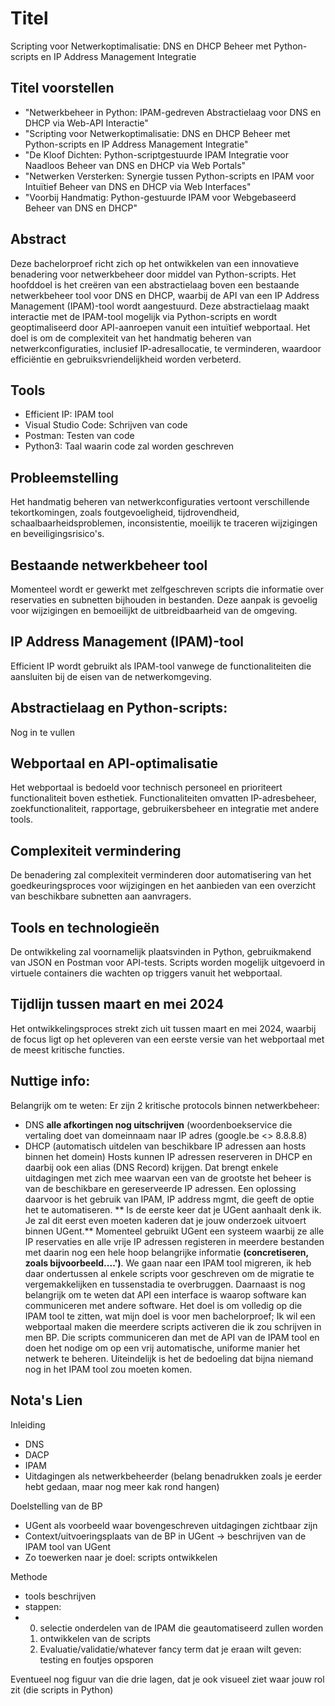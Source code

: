 # Titel
Scripting voor Netwerkoptimalisatie: DNS en DHCP Beheer met Python-scripts en IP Address Management Integratie

## Titel voorstellen
- "Netwerkbeheer in Python: IPAM-gedreven Abstractielaag voor DNS en DHCP via Web-API Interactie"
- "Scripting voor Netwerkoptimalisatie: DNS en DHCP Beheer met Python-scripts en IP Address Management Integratie"
- "De Kloof Dichten: Python-scriptgestuurde IPAM Integratie voor Naadloos Beheer van DNS en DHCP via Web Portals"
- "Netwerken Versterken: Synergie tussen Python-scripts en IPAM voor Intuïtief Beheer van DNS en DHCP via Web Interfaces"
- "Voorbij Handmatig: Python-gestuurde IPAM voor Webgebaseerd Beheer van DNS en DHCP"

## Abstract
Deze bachelorproef richt zich op het ontwikkelen van een innovatieve benadering voor netwerkbeheer door middel van Python-scripts. 
Het hoofddoel is het creëren van een abstractielaag boven een bestaande netwerkbeheer tool voor DNS en DHCP, 
waarbij de API van een IP Address Management (IPAM)-tool wordt aangestuurd. 
Deze abstractielaag maakt interactie met de IPAM-tool mogelijk via Python-scripts en wordt geoptimaliseerd door API-aanroepen vanuit een intuïtief webportaal. 
Het doel is om de complexiteit van het handmatig beheren van netwerkconfiguraties, inclusief IP-adresallocatie, te verminderen, waardoor efficiëntie en gebruiksvriendelijkheid worden verbeterd.

## Tools
- Efficient IP: IPAM tool
- Visual Studio Code: Schrijven van code
- Postman: Testen van code
- Python3: Taal waarin code zal worden geschreven

## Probleemstelling
Het handmatig beheren van netwerkconfiguraties vertoont verschillende tekortkomingen, 
zoals foutgevoeligheid, tijdrovendheid, schaalbaarheidsproblemen, inconsistentie, 
moeilijk te traceren wijzigingen en beveiligingsrisico's.

## Bestaande netwerkbeheer tool
Momenteel wordt er gewerkt met zelfgeschreven scripts die informatie over reservaties en subnetten bijhouden in bestanden. 
Deze aanpak is gevoelig voor wijzigingen en bemoeilijkt de uitbreidbaarheid van de omgeving.

## IP Address Management (IPAM)-tool
Efficient IP wordt gebruikt als IPAM-tool vanwege de functionaliteiten die aansluiten bij de eisen van de netwerkomgeving.

## Abstractielaag en Python-scripts:
Nog in te vullen

## Webportaal en API-optimalisatie
Het webportaal is bedoeld voor technisch personeel en prioriteert functionaliteit boven esthetiek. 
Functionaliteiten omvatten IP-adresbeheer, zoekfunctionaliteit, rapportage, gebruikersbeheer en integratie met andere tools.

## Complexiteit vermindering
De benadering zal complexiteit verminderen door automatisering van het goedkeuringsproces voor wijzigingen en het aanbieden van een overzicht van beschikbare subnetten aan aanvragers.

## Tools en technologieën
De ontwikkeling zal voornamelijk plaatsvinden in Python, gebruikmakend van JSON en Postman voor API-tests. 
Scripts worden mogelijk uitgevoerd in virtuele containers die wachten op triggers vanuit het webportaal.

## Tijdlijn tussen maart en mei 2024
Het ontwikkelingsproces strekt zich uit tussen maart en mei 2024, 
waarbij de focus ligt op het opleveren van een eerste versie van het webportaal met de meest kritische functies.

## Nuttige info:
Belangrijk om te weten:
Er zijn 2 kritische protocols binnen netwerkbeheer: 
- DNS **alle afkortingen nog uitschrijven** (woordenboekservice die vertaling doet van domeinnaam naar IP adres (google.be <> 8.8.8.8)
- DHCP (automatisch uitdelen van beschikbare IP adressen aan hosts binnen het domein)
Hosts kunnen IP adressen reserveren in DHCP en daarbij ook een alias (DNS Record) krijgen.
Dat brengt enkele uitdagingen met zich mee waarvan een van de grootste het beheer is van de beschikbare en gereserveerde IP adressen.
Een oplossing daarvoor is het gebruik van IPAM, IP address mgmt, die geeft de optie het te automatiseren.
** Is de eerste keer dat je UGent aanhaalt denk ik. Je zal dit eerst even moeten kaderen dat je jouw onderzoek uitvoert binnen UGent.** Momenteel gebruikt UGent een systeem waarbij ze alle IP reservaties en alle vrije IP adressen registeren in meerdere bestanden met daarin nog een hele hoop belangrijke informatie **(concretiseren, zoals bijvoorbeeld....')**.
We gaan naar een IPAM tool migreren, ik heb daar ondertussen al enkele scripts voor geschreven om de migratie te vergemakkelijken en tussenstadia te overbruggen.
Daarnaast is nog belangrijk om te weten dat API een interface is waarop software kan communiceren met andere software.
Het doel is om volledig op die IPAM tool te zitten, wat mijn doel is voor men bachelorproef;
Ik wil een webportaal maken die meerdere scripts activeren die ik zou schrijven in men BP. 
Die scripts communiceren dan met de API van de IPAM tool en doen het nodige om op een vrij automatische, uniforme manier het netwerk te beheren. 
Uiteindelijk is het de bedoeling dat bijna niemand nog in het IPAM tool zou moeten komen.

## Nota's Lien

Inleiding
- DNS
- DACP
- IPAM
- Uitdagingen als netwerkbeheerder (belang benadrukken zoals je eerder hebt gedaan, maar nog meer kak rond hangen)

Doelstelling van de BP
- UGent als voorbeeld waar bovengeschreven uitdagingen zichtbaar zijn
- Context/uitvoeringsplaats van de BP in UGent -> beschrijven van de IPAM tool van UGent
- Zo toewerken naar je doel: scripts ontwikkelen

Methode
- tools beschrijven
- stappen:
-   0) selectie onderdelen van de IPAM die geautomatiseerd zullen worden
    1) ontwikkelen van de scripts
    2) Evaluatie/validatie/whatever fancy term dat je eraan wilt geven: testing en foutjes opsporen
 
Eventueel nog figuur van die drie lagen, dat je ook visueel ziet waar jouw rol zit (die scripts in Python)
  
